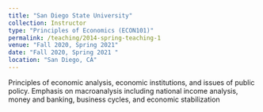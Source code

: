 ```yaml
---
title: "San Diego State University"
collection: Instructor
type: "Principles of Economics (ECON101)"
permalink: /teaching/2014-spring-teaching-1
venue: "Fall 2020, Spring 2021"
date: "Fall 2020, Spring 2021 "
location: "San Diego, CA"
---
```


Principles of economic analysis, economic institutions, and issues of public policy. Emphasis on macroanalysis including national income analysis, money and banking, business cycles, and economic stabilization

